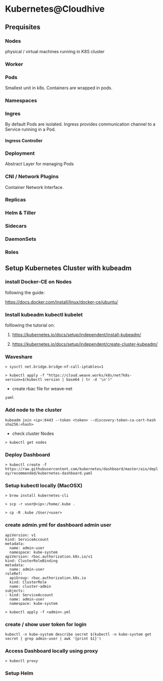 # Kubernetes@Cloudhive

## Prequisites

### Nodes
physical / virtual machines running in K8S cluster

### Worker


### Pods

Smallest unit in k8s. Containers are wrapped in pods.

### Namespaces

### Ingres

By default Pods are isolated. Ingress provides communication channel to a Service running in a Pod.

#### Ingress Controller


### Deployment

Abstract Layer for managing Pods


### CNI / Network Plugins

Container Network Interface.

### Replicas



### Helm & Tiller


### Sidecars


### DaemonSets

### Roles


## Setup Kubernetes Cluster with kubeadm

### install Docker-CE on Nodes

following the guide:

https://docs.docker.com/install/linux/docker-ce/ubuntu/

### Install kubeadm kubectl kubelet

folllowing the tutorial on:

1) https://kubernetes.io/docs/setup/independent/install-kubeadm/

2) https://kubernetes.io/docs/setup/independent/create-cluster-kubeadm/

### Waveshare

`> sysctl net.bridge.bridge-nf-call-iptables=1`

`> kubectl apply -f "https://cloud.weave.works/k8s/net?k8s-version=$(kubectl version | base64 | tr -d '\n')"`

- create rbac file for weave-net
```
yaml
```


### Add node to the cluster

`kubeadm join <ip>:6443 --token <token> --discovery-token-ca-cert-hash sha256:<hash>`

- check cluster Nodes

`> kubectl get nodes`

### Deploy Dashboard

`> kubectl create -f https://raw.githubusercontent.com/kubernetes/dashboard/master/aio/deploy/recommended/kubernetes-dashboard.yaml`

### Setup kubectl locally (MacOSX)

`> brew install kubernetes-cli`

`> scp -r user@<ip>:/home/.kube .`

`> cp -R .kube /User/<user> `

### create admin.yml for dashboard admin user

```
apiVersion: v1
kind: ServiceAccount
metadata:
  name: admin-user
  namespace: kube-system
apiVersion: rbac.authorization.k8s.io/v1
kind: ClusterRoleBinding
metadata:
  name: admin-user
roleRef:
  apiGroup: rbac.authorization.k8s.io
  kind: ClusterRole
  name: cluster-admin
subjects:
- kind: ServiceAccount
  name: admin-user
  namespace: kube-system
```

`> kubectl apply -f <admin>.yml`

### create / show user token for login

`kubectl -n kube-system describe secret $(kubectl -n kube-system get secret | grep admin-user | awk '{print $1}')`

### Access Dashboard locally using proxy

`> kubectl proxy`


### Setup Helm
